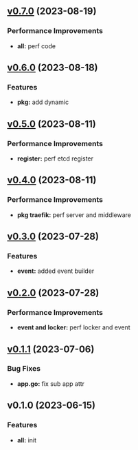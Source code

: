 
<a name="v0.7.0"></a>
## [v0.7.0](https://8.140.161.172/wangsb/wgateway/compare/v0.6.0...v0.7.0) (2023-08-19)

### Performance Improvements

* **all:** perf code


<a name="v0.6.0"></a>
## [v0.6.0](https://8.140.161.172/wangsb/wgateway/compare/v0.5.0...v0.6.0) (2023-08-18)

### Features

* **pkg:** add dynamic


<a name="v0.5.0"></a>
## [v0.5.0](https://8.140.161.172/wangsb/wgateway/compare/v0.4.0...v0.5.0) (2023-08-11)

### Performance Improvements

* **register:** perf etcd register


<a name="v0.4.0"></a>
## [v0.4.0](https://8.140.161.172/wangsb/wgateway/compare/v0.3.0...v0.4.0) (2023-08-11)

### Performance Improvements

* **pkg traefik:** perf server and middleware


<a name="v0.3.0"></a>
## [v0.3.0](https://8.140.161.172/wangsb/wgateway/compare/v0.2.0...v0.3.0) (2023-07-28)

### Features

* **event:** added event builder


<a name="v0.2.0"></a>
## [v0.2.0](https://8.140.161.172/wangsb/wgateway/compare/v0.1.1...v0.2.0) (2023-07-28)

### Performance Improvements

* **event and locker:** perf locker and event


<a name="v0.1.1"></a>
## [v0.1.1](https://8.140.161.172/wangsb/wgateway/compare/v0.1.0...v0.1.1) (2023-07-06)

### Bug Fixes

* **app.go:** fix sub app attr


<a name="v0.1.0"></a>
## v0.1.0 (2023-06-15)

### Features

* **all:** init


